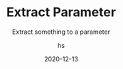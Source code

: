 ---
date: 2020-12-13
title: Extract Parameter
technologies: [java]
topics: [refactoring]
author: hs
subtitle: Extract something to a parameter
thumbnail: ./thumbnail.png
cardThumbnail: ./card.png
shortVideo:
  poster: ./tip.png
  url: https://youtu.be/0qAxLdUS0Vo
leadin: |
  Highlight what you want to extract to a field and press _Option + Command + P_ on macOS, or _Ctrl + Alt + P_ on Windows/Linux to extract it.

  **Pro tip:**
  
  Extracting parameters can be useful in improving the readability of your code.
---